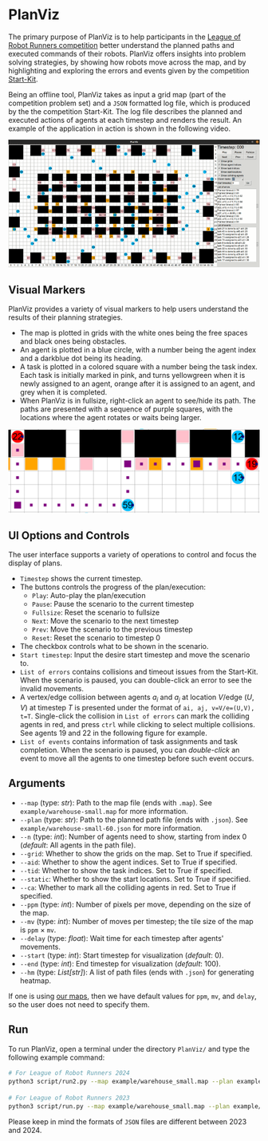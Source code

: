 # PlanViz
The primary purpose of PlanViz is to help participants in the [League of Robot Runners competition](https://leagueofrobotrunners.org) better understand the planned paths and executed commands of their robots. PlanViz offers insights into problem solving strategies, by showing how robots move across the map, and by highlighting and exploring the errors and events given by the competition [Start-Kit](https://github.com/MAPF-Competition/Start-Kit). 

Being an offline tool, PlanViz takes as input a grid map (part of the competition problem set) and a `JSON` formatted log file, which is produced by the the competition Start-Kit. The log file describes the planned and executed actions of agents at each timestep and renders the result. An example of the application in action is shown in the following video.

![plan_viz_gif](images/plan_viz.gif)

## Visual Markers

PlanViz provides a variety of visual markers to help users understand the results of their planning strategies.

- The map is plotted in grids with the white ones being the free spaces and black ones being obstacles.
- An agent is plotted in a blue circle, with a number being the agent index and a darkblue dot being its heading.
- A task is plotted in a colored square with a number being the task index. Each task is initially marked in pink, and turns yellowgreen when it is newly assigned to an agent, orange after it is assigned to an agent, and grey when it is completed.
- When PlanViz is in fullsize, right-click an agent to see/hide its path. The paths are presented with a sequence of purple squares, with the locations where the agent rotates or waits being larger.

![scenario](images/scenario.png)

## UI Options and Controls

The user interface supports a variety of operations to control and focus the display of plans.

- `Timestep` shows the current timestep.
- The buttons controls the progress of the plan/execution:
  - `Play`: Auto-play the plan/execution
  - `Pause`: Pause the scenario to the current timestep
  - `Fullsize`: Reset the scenario to fullsize
  - `Next`: Move the scenario to the next timestep
  - `Prev`: Move the scenario to the previous timestep
  - `Reset`: Reset the scenario to timestep 0
- The checkbox controls what to be shown in the scenario.
- `Start timestep`: Input the desire start timestep and move the scenario to.
- `List of errors` contains collisions and timeout issues from the Start-Kit. When the scenario is paused, you can double-click an error to see the invalid movements.
- A vertex/edge collision between agents $a_i$ and $a_j$ at location $V$/edge $(U,V)$ at timestep $T$ is presented under the format of `ai, aj, v=V/e=(U,V), t=T`. Single-click the collision in `List of errors` can mark the colliding agents in red, and press `ctrl` while clicking to select multiple collisions. See agents 19 and 22 in the following figure for example.
- `List of events` contains information of task assignments and task completion. When the scenario is paused, you can *double-click* an event to move all the agents to one timestep before such event occurs.

## Arguments

- `--map` (type: *str*): Path to the map file (ends with `.map`). See `example/warehouse-small.map` for more information.
- `--plan` (type: *str*): Path to the planned path file (ends with `.json`). See `example/warehouse-small-60.json` for more information.
- `--n` (type: *int*): Number of agents need to show, starting from index 0 (*default*: All agents in the path file).
- `--grid`: Whether to show the grids on the map. Set to True if specified.
- `--aid`: Whether to show the agent indices. Set to True if specified.
- `--tid`: Whether to show the task indices. Set to True if specified.
- `--static`: Whether to show the start locations. Set to True if specified.
- `--ca`: Whether to mark all the colliding agents in red. Set to True if specified.
- `--ppm` (type: *int*):  Number of pixels per move, depending on the size of the map.
- `--mv` (type: *int*):  Number of moves per timestep; the tile size of the map is `ppm` $\times$ `mv`.
- `--delay` (type: *float*):  Wait time for each timestep after agents' movements.
- `--start` (type: *int*): Start timestep for visualization (*default*: 0).
- `--end` (type: *int*): End timestep for visualization (*default*: 100).
- `--hm` (type: *List[str]*): A list of path files (ends with `.json`) for generating heatmap.

If one is using [our maps](https://github.com/MAPF-Competition/benchmark_problems),
then we have default values for `ppm`, `mv`, and `delay`, so the user does not need to specify them.

## Run

To run PlanViz, open a terminal under the directory `PlanViz/` and type the following example command:

```bash
# For League of Robot Runners 2024
python3 script/run2.py --map example/warehouse_small.map --plan example/warehouse_small_2024.json --grid --aid --tid

# For League of Robot Runners 2023
python3 script/run.py --map example/warehouse_small.map --plan example/warehouse_small_2023.json --grid --aid --tid
```

Please keep in mind the formats of `JSON` files are different between 2023 and 2024.
